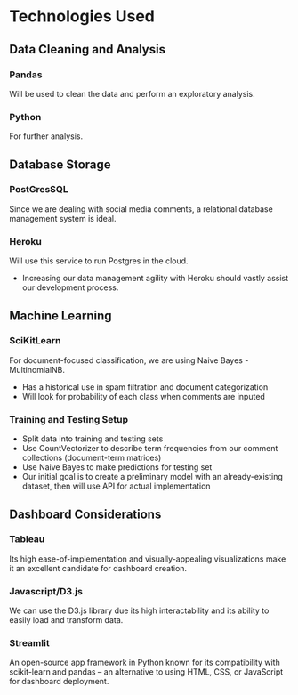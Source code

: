 # Technologies Used

## Data Cleaning and Analysis

### Pandas 
Will be used to clean the data and perform an exploratory analysis.

### Python 
For further analysis.

## Database Storage

### PostGresSQL
Since we are dealing with social media comments, a relational database management system is ideal.
### Heroku
Will use this service to run Postgres in the cloud.
- Increasing our data management agility with Heroku should vastly assist our development process.


## Machine Learning
### SciKitLearn
For document-focused classification, we are using Naive Bayes - MultinomialNB.
 - Has a historical use in spam filtration and document categorization
 - Will look for probability of each class when comments are inputed
### Training and Testing Setup
 - Split data into training and testing sets
 - Use CountVectorizer to describe term frequencies from our comment collections (document-term matrices)
 - Use Naive Bayes to make predictions for testing set
 - Our initial goal is to create a preliminary model with an already-existing dataset, then will use API for actual implementation  

## Dashboard Considerations 

### Tableau

Its high ease-of-implementation and visually-appealing visualizations make it an excellent candidate for dashboard creation.

### Javascript/D3.js

We can use the D3.js library due its high interactability and its ability to easily load and transform data.

### Streamlit

An open-source app framework in Python known for its compatibility with scikit-learn and pandas – an alternative to using HTML, CSS, or JavaScript for dashboard deployment.

